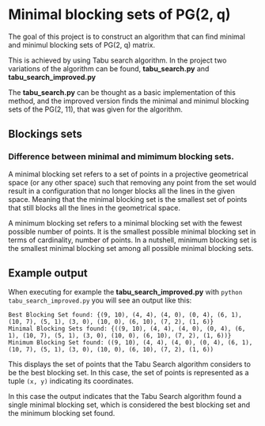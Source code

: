 # Minimal blocking sets of PG(2, q)

The goal of this project is to construct an algorithm that can find minimal and minimul blocking
sets of PG(2, q) matrix.

This is achieved by using Tabu search algorithm. In the project two variations of the algorithm can
be found, **tabu_search.py** and **tabu_search_improved.py**

The **tabu_search.py** can be thought as a basic implementation of this method, and the improved version
finds the minimal and minimul blocking sets of the PG(2, 11), that was given for the algorithm.

## Blockings sets

### Difference between minimal and mimimum blocking sets.

A minimal blocking set refers to a set of points in a projective geometrical space (or any other space) such
that removing any point from the set would result in a configuration that no longer blocks all the lines in 
the given space. Meaning that the minimal blocking set is the smallest set of points that still blocks all the
lines in the geometrical space.

A minimum blocking set refers to a minimal blocking set with the fewest possible number of points. It is the 
smallest possible minimal blocking set in terms of cardinality, number of points. In a nutshell, minimum blocking
set is the smallest minimal blocking set among all possible minimal blocking sets.


## Example output

When executing for example the **tabu_search_improved.py** with ```python tabu_search_improved.py``` you will see an
output like this:
```
Best Blocking Set found: {(9, 10), (4, 4), (4, 0), (0, 4), (6, 1), (10, 7), (5, 1), (3, 0), (10, 0), (6, 10), (7, 2), (1, 6)}
Minimal Blocking Sets found: {((9, 10), (4, 4), (4, 0), (0, 4), (6, 1), (10, 7), (5, 1), (3, 0), (10, 0), (6, 10), (7, 2), (1, 6))}
Minimum Blocking Set found: ((9, 10), (4, 4), (4, 0), (0, 4), (6, 1), (10, 7), (5, 1), (3, 0), (10, 0), (6, 10), (7, 2), (1, 6))

```

This displays the set of points that the Tabu Search algorithm considers to be the best blocking set. In this case, the set
of points is represented as a tuple ```(x, y)``` indicating its coordinates. 

In this case the output indicates that the Tabu Search algorithm found a single minimal blocking set, which is considered
the best blocking set and the minimum blocking set found. 